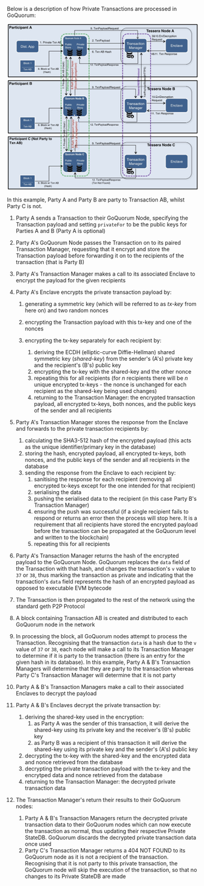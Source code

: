 Below is a description of how Private Transactions are processed in GoQuorum:

![Quorum Tessera Privacy Flow](../../images/TesseraPrivacyFlow.jpeg)

In this example, Party A and Party B are party to Transaction AB, whilst Party C is not.

1. Party A sends a Transaction to their GoQuorum Node, specifying the Transaction payload and setting `privateFor` to be the public keys for Parties A and B (Party A is optional)
1. Party A's GoQuorum Node passes the Transaction on to its paired Transaction Manager, requesting that it encrypt and store the Transaction payload before forwarding it on to the recipients of the transaction (that is Party B)
1. Party A's Transaction Manager makes a call to its associated Enclave to encrypt the payload for the given recipients
1. Party A's Enclave encrypts the private transaction payload by:

    1. generating a symmetric key (which will be referred to as *tx-key* from here on) and two random nonces
    1. encrypting the Transaction payload with this tx-key and one of the nonces
    1. encrypting the tx-key separately for each recipient by:

        1. deriving the ECDH (elliptic-curve Diffie-Hellman) shared symmetric key (*shared-key*) from the sender's (A's) private key and the recipient's (B's) public key
        1. encrypting the tx-key with the shared-key and the other nonce
        1. repeating this for all recipients (for *n* recipients there will be *n* unique encrypted tx-keys - the nonce is unchanged for each recipient as the shared-key being used changes)
        1. returning to the Transaction Manager: the encrypted transaction payload, all encrypted tx-keys, both nonces, and the public keys of the sender and all recipients

1. Party A's Transaction Manager stores the response from the Enclave and forwards to the private transaction recipients by:
    1. calculating the SHA3-512 hash of the encrypted payload (this acts as the unique identifier/primary key in the database)
    1. storing the hash, encrypted payload, all encrypted tx-keys, both nonces, and the public keys of the sender and all recipients in the database
    1. sending the response from the Enclave to each recipient by:
        1. sanitising the response for each recipient (removing all encrypted tx-keys except for the one intended for that recipient)
        1. serialising the data
        1. pushing the serialised data to the recipient (in this case Party B's Transaction Manager)
        1. ensuring the push was successful (if a single recipient fails to respond or returns an error then the process will stop here. It is a requirement that all recipients have stored the encrypted payload before the transaction can be propagated at the GoQuorum level and written to the blockchain)
        1. repeating this for all recipients
1. Party A's Transaction Manager returns the hash of the encrypted payload to the GoQuorum Node. GoQuorum replaces the `data` field of the Transaction with that hash, and changes the transaction's `v` value to `37` or `38`, thus marking the transaction as private and indicating that the transaction's `data` field represents the hash of an encrypted payload as opposed to executable EVM bytecode
1. The Transaction is then propagated to the rest of the network using the standard geth P2P Protocol
1. A block containing Transaction AB is created and distributed to each GoQuorum node in the network
1. In processing the block, all GoQuorum nodes attempt to process the Transaction. Recognising that the transaction `data` is a hash due to the `v` value of `37` or `38`, each node will make a call to its Transaction Manager to determine if it is party to the transaction (there is an entry for the given hash in its database). In this example, Party A & B's Transaction Managers will determine that they are party to the transaction whereas Party C's Transaction Manager will determine that it is not party
1. Party A & B's Transaction Managers make a call to their associated Enclaves to decrypt the payload
1. Party A & B's Enclaves decrypt the private transaction by:
    1. deriving the shared-key used in the encryption:
        1. as Party A was the sender of this transaction, it will derive the shared-key using its private key and the receiver's (B's) public key
        1. as Party B was a recipient of this transaction it will derive the shared-key using its private key and the sender's (A's) public key
    1. decrypting the tx-key with the shared-key and the encrypted data and nonce retrieved from the database
    1. decrypting the private transaction payload with the tx-key and the encrytped data and nonce retrieved from the database
    1. returning to the Transaction Manager: the decrypted private transaction data
1. The Transaction Manager's return their results to their GoQuorum nodes:
    1. Party A & B's Transaction Managers return the decrypted private transaction data to their GoQuorum nodes which can now execute the transaction as normal, thus updating their respective Private StateDB. GoQuorum discards the decrypted private transaction data once used
    1. Party C's Transaction Manager returns a 404 NOT FOUND to its GoQuorum node as it is not a recipient of the transaction. Recognising that it is not party to this private transaction, the GoQuorum node will skip the execution of the transaction, so that no changes to its Private StateDB are made


